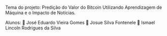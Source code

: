 Tema do projeto: Predição do Valor do Bitcoin Utilizando Aprendizagem de Máquina e o Impacto de Notícias.

Alunos:
🍆 José Eduardo Vieira Gomes
🤣 Josue Silva Fontenele
🤡 Ismael Lincoln Rodrigues da Silva
